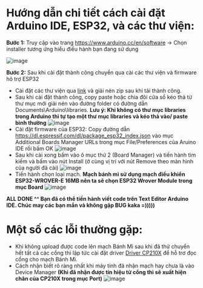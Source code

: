 # Hướng dẫn chi tiết cách cài đặt Arduino IDE, ESP32, và các thư viện:


 **Bước 1:** Truy cập vào trang https://www.arduino.cc/en/software -> Chọn installer tương ứng hiểu điều hành bạn đang sử dụng

![image](https://github.com/codexcelsior/Mastodon_Training/assets/91497379/252be1d2-d8b5-4762-9803-6eb867861d2b)

 **Bước 2:** Sau khi cài đặt thành công chuyển qua cài các thư viện và firmware hõ trợ ESP32
+ Cài đặt các thư viện qua [link](https://drive.google.com/file/d/1VkmcY8CSZpBvxIFzZDxDbCaMXLNusBLa/view?usp=share_link) và giải nén zip sau khi tải thành công. 
+ Sau khi cài đặt thành công, copy paste hoặc chia đôi cửa sổ kéo thả từ thư mục mới giải nén vào đường folder có đường dẫn Documents\Arduino\libraries. **Lưu ý: Khi không có thư mục libraries trong Arduino thì tự tạo một thư mục libraries và kéo thả vào/ paste bình thường**
![image](https://github.com/codexcelsior/Mastodon_Training/assets/91497379/bf3455ab-7863-4ea0-8e4c-92a33ef7898b)
+ Cài đặt firmware của ESP32: Copy đường dẫn https://dl.espressif.com/dl/package_esp32_index.json vào mục Additional Boards Manager URLs trong mục File/Preferences của Aruino IDE rồi bấm OK
![image](https://github.com/codexcelsior/Mastodon_Training/assets/91497379/263ce00b-5975-409a-98c6-dc81d0c9678f)
+ Sau khi cài xong bấm vào ô mục thứ 2 (Board Manager) và tiến hành tìm kiếm và bấm vào nút Install (ở cùng vị trí với nút Remove theo màn hình của người đã cài)
![image](https://github.com/codexcelsior/Mastodon_Training/assets/91497379/b03e6783-c7c7-4e6a-b9fb-869650369ea9)
+ Tiến hành chọn loại mạch. **Mạch bánh mì sử dụng mạch điều khiển ESP32-WROVER-E 16MB nên ta sẽ chọn ESP32 Wrover Module trong mục Board**
 ![image](https://github.com/codexcelsior/Mastodon_Training/assets/91497379/6e82dd9e-50e0-4a6f-b9de-050cecb7ea9a)

**ALL DONE ^^ Bạn đã có thể tiến hành viết code trên Text Editor Arduino IDE. Chúc may các bạn mắn và không gặp BUG kaka =)))))** 

# Một số các lỗi thường gặp:
  
+  Khi không upload được code lên mạch Bánh Mì sau khi đã thử chuyển hết tất cả các cổng thì lập tức cài đặt driver [Driver CP210X](https://www.silabs.com/developers/usb-to-uart-bridge-vcp-drivers?tab=downloads) để hỗ trơ đọc cổng cho mạch Bánh Mì.
+ Cách nhận biết rõ ràng nhất khi máy tính đã nhận mạch hay chưa là vào Device Manager **(Khi đã nhận được tín hiệu từ cổng thì sẽ xuất hiện chân của CP210X trong mục Port)**
![image](https://github.com/codexcelsior/Mastodon_Training/assets/91497379/b58a7d23-818d-4d74-bfb0-6a7f09ef65f3)



